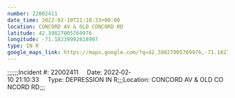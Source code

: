 ```yaml
---
number: 22002411
date_time: 2022-02-10T21:10:33+00:00
location: CONCORD AV & OLD CONCORD RD
latitude: 42.39827005769976
longitude: -71.18239992818907
type: IN R
google_maps_link: https://maps.google.com/?q=42.39827005769976,-71.18239992818907
---
```


;;;;;;Incident #: 22002411     Date: 2022‐02‐10 21:10:33     Type: DEPRESSION IN R;;;Location: CONCORD AV & OLD CONCORD RD;;;
